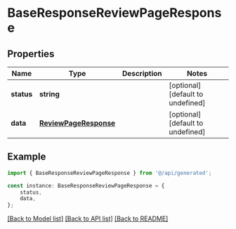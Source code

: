 # BaseResponseReviewPageResponse


## Properties

Name | Type | Description | Notes
------------ | ------------- | ------------- | -------------
**status** | **string** |  | [optional] [default to undefined]
**data** | [**ReviewPageResponse**](ReviewPageResponse.md) |  | [optional] [default to undefined]

## Example

```typescript
import { BaseResponseReviewPageResponse } from '@/api/generated';

const instance: BaseResponseReviewPageResponse = {
    status,
    data,
};
```

[[Back to Model list]](../README.md#documentation-for-models) [[Back to API list]](../README.md#documentation-for-api-endpoints) [[Back to README]](../README.md)
